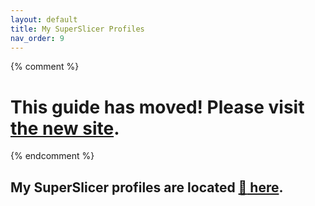 ```yaml
---
layout: default
title: My SuperSlicer Profiles
nav_order: 9
---
```

{% comment %} 
# This guide has moved! Please visit [the new site](https://andrewellis93.github.io/Print-Tuning-Guide/).
{% endcomment %}
## My SuperSlicer profiles are located [:page_facing_up: here](https://github.com/AndrewEllis93/Ellis-SuperSlicer-Profiles).